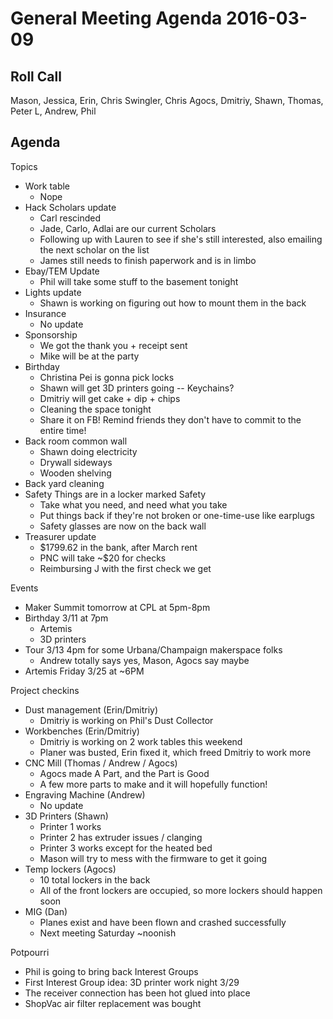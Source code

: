 General Meeting Agenda 2016-03-09
=================================

Roll Call
---------
Mason, Jessica, Erin, Chris Swingler, Chris Agocs, Dmitriy, Shawn, Thomas, Peter L, Andrew, Phil

Agenda
------

Topics
- Work table
  - Nope
- Hack Scholars update
  - Carl rescinded
  - Jade, Carlo, Adlai are our current Scholars
  - Following up with Lauren to see if she's still interested, also emailing the next scholar on the list
  - James still needs to finish paperwork and is in limbo
- Ebay/TEM Update
  - Phil will take some stuff to the basement tonight
- Lights update
  - Shawn is working on figuring out how to mount them in the back
- Insurance
  - No update
- Sponsorship
  - We got the thank you + receipt sent
  -  Mike will be at the party
- Birthday
  - Christina Pei is gonna pick locks
  - Shawn will get 3D printers going -- Keychains?
  - Dmitriy will get cake + dip + chips
  - Cleaning the space tonight
  - Share it on FB! Remind friends they don't have to commit to the entire time!
- Back room common wall
  - Shawn doing electricity
  - Drywall sideways
  - Wooden shelving
- Back yard cleaning
- Safety Things are in a locker marked Safety
  - Take what you need, and need what you take
  - Put things back if they're not broken or one-time-use like earplugs
  - Safety glasses are now on the back wall
- Treasurer update
  - $1799.62 in the bank, after March rent
  - PNC will take ~$20 for checks
  - Reimbursing J with the first check we get

Events

- Maker Summit tomorrow at CPL at 5pm-8pm
- Birthday 3/11 at 7pm
  - Artemis
  - 3D printers
- Tour 3/13 4pm for some Urbana/Champaign makerspace folks
  - Andrew totally says yes, Mason, Agocs say maybe
- Artemis Friday 3/25 at ~6PM

Project checkins

- Dust management (Erin/Dmitriy)
  - Dmitriy is working on Phil's Dust Collector
- Workbenches (Erin/Dmitriy)
  - Dmitriy is working on 2 work tables this weekend
  - Planer was busted, Erin fixed it, which freed Dmitriy to work more
- CNC Mill (Thomas / Andrew / Agocs)
  - Agocs made A Part, and the Part is Good
  - A few more parts to make and it will hopefully function!
- Engraving Machine (Andrew)
  - No update
- 3D Printers (Shawn)
  - Printer 1 works
  - Printer 2 has extruder issues / clanging
  - Printer 3 works except for the heated bed
  - Mason will try to mess with the firmware to get it going
- Temp lockers (Agocs)
  - 10 total lockers in the back
  - All of the front lockers are occupied, so more lockers should happen soon
- MIG (Dan)
  - Planes exist and have been flown and crashed successfully
  - Next meeting Saturday ~noonish

Potpourri
- Phil is going to bring back Interest Groups
- First Interest Group idea: 3D printer work night 3/29
- The receiver connection has been hot glued into place
- ShopVac air filter replacement was bought
